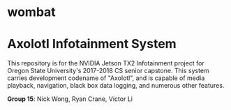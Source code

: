 # wombat
Axolotl Infotainment System
============
This repository is for the NVIDIA Jetson TX2 Infotainment project for Oregon State University's 2017-2018 CS senior capstone. This system carries development codename of "Axolotl", and is capable of media playback, navigation, black box data logging, and numerous other features.

**Group 15**: Nick Wong, Ryan Crane, Victor Li

